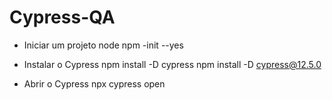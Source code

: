 # Cypress-QA
- Iniciar um projeto node
   npm -init --yes

- Instalar o Cypress
   npm install -D cypress
   npm install -D cypress@12.5.0

 - Abrir o Cypress
     npx cypress open
